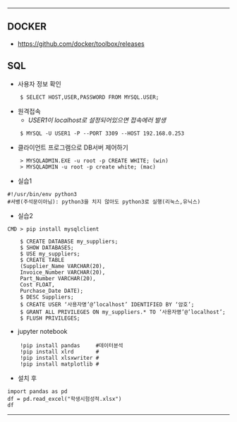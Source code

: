 ***
## DOCKER
* <https://github.com/docker/toolbox/releases>

## SQL
* 사용자 정보 확인
~~~
    $ SELECT HOST,USER,PASSWORD FROM MYSQL.USER;
~~~
* 원격접속
    + *USER1이 localhost로 설정되어있으면 접속에러 발생*  
    
~~~
    $ MYSQL -U USER1 -P --PORT 3309 --HOST 192.168.0.253
~~~
* 클라이언트 프로그램으로 DB서버 제어하기
~~~
    > MYSQLADMIN.EXE -u root -p CREATE WHITE; (win)
    > MYSQLADMIN -u root -p create white; (mac)
~~~
* 실습1
~~~
#!/usr/bin/env python3 
#셔뱅(주석문이아님): python3을 치지 않아도 python3로 실행(리눅스,유닉스)
~~~

* 실습2
~~~
CMD > pip install mysqlclient 

    $ CREATE DATABASE my_suppliers;
    $ SHOW DATABASES;
    $ USE my_suppliers;
    $ CREATE TABLE 
    (Supplier_Name VARCHAR(20),
    Invoice_Number VARCHAR(20),
    Part_Number VARCHAR(20),
    Cost FLOAT,
    Purchase_Date DATE);
    $ DESC Suppliers;
    $ CREATE USER ‘사용자명’@’localhost’ IDENTIFIED BY ‘암호’; 
    $ GRANT ALL PRIVILEGES ON my_suppliers.* TO ‘사용자명’@’localhost’; 
    $ FLUSH PRIVILEGES; 
~~~

* jupyter notebook
~~~
    !pip install pandas     #데이터분석
    !pip install xlrd       #
    !pip install xlsxwriter #
    !pip install matplotlib # 
~~~
* 설치 후 
~~~
import pandas as pd
df = pd.read_excel("학생시험성적.xlsx")
df
~~~

***